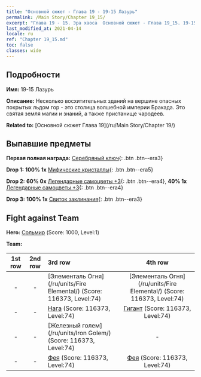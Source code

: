```yaml
---
title: "Основной сюжет - Глава 19 - 19-15 Лазурь"
permalink: /Main Story/Chapter 19_15/
excerpt: "Глава 19 - 15. Эра хаоса  Основной сюжет - Глава 19_15. 19-15 Лазурь"
last_modified_at: 2021-04-14
locale: ru
ref: "Chapter 19_15.md"
toc: false
classes: wide
---
```


## Подробности

 **Имя:** 19-15 Лазурь

 **Описание:** Несколько восхитительных зданий на вершине опасных покрытых льдом гор - это столица волшебной империи Бракада. Это святая земля магии и знаний, а также пристанище чародеев.

 **Related to:** [Основной сюжет Глава 19](/ru/Main Story/Chapter 19/)

## Выпавшие предметы

 **Первая полная награда:** [Серебряный ключ](/ru/Items/con_693/){: .btn .btn--era3}

 **Drop 1:** **100% 1x** [Мифические кристаллы](/ru/Items/mat_66/){: .btn .btn--era5}

 **Drop 2:** **60% 0x** [Легендарные самоцветы +3](/ru/Items/mat_58/){: .btn .btn--era4}, **40% 1x** [Легендарные самоцветы +3](/ru/Items/mat_58/){: .btn .btn--era4}

 **Drop 3:** **100% 1x** [Свиток заклинания](/ru/Items/con_694/){: .btn .btn--era3}


## Fight against Team
 **Hero:** [Сольмир](/ru/heroes/Solmyr/) (Score: 1000, Level:1)

 **Team:**


  | 1st row | 2nd row | 3rd row | 4th row |
  |:----:|:----:|:----|:----:|
  | - | - | [Элементаль Огня](/ru/units/Fire Elemental/) (Score: 116373, Level:74)  | [Элементаль Огня](/ru/units/Fire Elemental/) (Score: 116373, Level:74)  |
  | - | - | [Нага](/ru/units/Naga/) (Score: 116373, Level:74)  | [Гигант](/ru/units/Giant/) (Score: 116373, Level:74)  |
  | - | - | [Железный голем](/ru/units/Iron Golem/) (Score: 116373, Level:74)  | - |
  | - | - | [Фея](/ru/units/Sprite/) (Score: 116373, Level:74)  | [Фея](/ru/units/Sprite/) (Score: 116373, Level:74)  |


